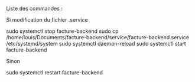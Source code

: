 Liste des commandes :

Si modification du fichier .service

sudo systemctl stop facture-backend
sudo cp /home/louis/Documents/facture-backend/service/facture-backend.service /etc/systemd/system 
sudo systemctl daemon-reload 
sudo systemctl start facture-backend

Sinon 

sudo systemctl restart facture-backend
